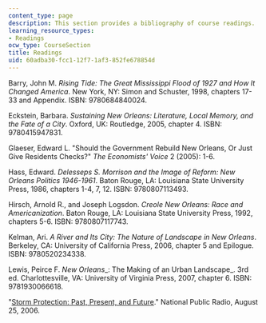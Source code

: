 ```yaml
---
content_type: page
description: This section provides a bibliography of course readings.
learning_resource_types:
- Readings
ocw_type: CourseSection
title: Readings
uid: 60adba30-fcc1-12f7-1af3-852fe678854d
---
```


Barry, John M. _Rising Tide: The Great Mississippi Flood of 1927 and How It Changed America_. New York, NY: Simon and Schuster, 1998, chapters 17-33 and Appendix. ISBN: 9780684840024.

Eckstein, Barbara. _Sustaining New Orleans: Literature, Local Memory, and the Fate of a City_. Oxford, UK: Routledge, 2005, chapter 4. ISBN: 9780415947831.

Glaeser, Edward L. "Should the Government Rebuild New Orleans, Or Just Give Residents Checks?" _The Economists' Voice_ 2 (2005): 1-6.

Hass, Edward. _Delesseps S. Morrison and the Image of Reform: New Orleans Politics 1946-1961_. Baton Rouge, LA: Louisiana State University Press, 1986, chapters 1-4, 7, 12. ISBN: 9780807113493.

Hirsch, Arnold R., and Joseph Logsdon. _Creole New Orleans: Race and Americanization_. Baton Rouge, LA: Louisiana State University Press, 1992, chapters 5-6. ISBN: 9780807117743.

Kelman, Ari. _A River and Its City: The Nature of Landscape in New Orleans_. Berkeley, CA: University of California Press, 2006, chapter 5 and Epilogue. ISBN: 9780520234338.

Lewis, Peirce F. _New Orleans__: The Making of an Urban Landscape_. 3rd ed. Charlottesville, VA: University of Virginia Press, 2007, chapter 6. ISBN: 9781930066618.

"[Storm Protection: Past, Present, and Future](http://www.loe.org/shows/segments.html?programID=06-P13-00022&segmentID=4)." National Public Radio, August 25, 2006.